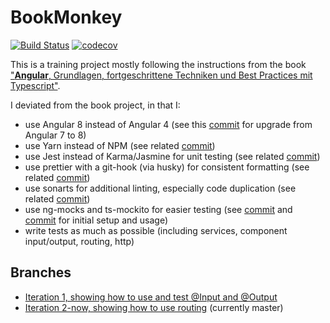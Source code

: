 # BookMonkey

[![Build Status](https://travis-ci.org/luddwichr/book-monkey.svg?branch=master)](https://travis-ci.org/luddwichr/book-monkey)
[![codecov](https://codecov.io/gh/luddwichr/book-monkey/branch/master/graph/badge.svg)](https://codecov.io/gh/luddwichr/book-monkey)

This is a training project mostly following the instructions from the book ["**Angular**, Grundlagen, fortgeschrittene Techniken und Best Practices mit Typescript"](https://www.dpunkt.de/buecher/12400/9783864903571-angular.html).

I deviated from the book project, in that I:

- use Angular 8 instead of Angular 4 (see this [commit](https://github.com/luddwichr/book-monkey/commit/24c1cee476f3cb39ff3fd1ca80142fcf8162a3fc) for upgrade from Angular 7 to 8)
- use Yarn instead of NPM (see related [commit](https://github.com/luddwichr/book-monkey/commit/23b2ed8423cf4fa2a15c72b08fe94fdd3857b911))
- use Jest instead of Karma/Jasmine for unit testing (see related [commit](https://github.com/luddwichr/book-monkey/commit/6739f8b57af88e6b11371582b2fd4bc81a0c0e73))
- use prettier with a git-hook (via husky) for consistent formatting (see related [commit](https://github.com/luddwichr/book-monkey/commit/0cc24c30cba1369e2efbb21a6840ee4141d6e952))
- use sonarts for additional linting, especially code duplication (see related [commit](https://github.com/luddwichr/book-monkey/commit/f0559d26940bc17b7966308588bd965edb4ce7e8))
- use ng-mocks and ts-mockito for easier testing (see [commit](https://github.com/luddwichr/book-monkey/commit/0035a3e7d63fdbe8dd0195ceb5cb01b1dc440af5) and [commit](https://github.com/luddwichr/book-monkey/commit/0979e10c93dfc1ea2a225a7efc913dbe9989e925) for initial setup and usage)
- write tests as much as possible (including services, component input/output, routing, http)

## Branches

- [Iteration 1, showing how to use and test @Input and @Output](https://github.com/luddwichr/book-monkey/tree/iteration_1_using_input_output)
- [Iteration 2-now, showing how to use routing](https://github.com/luddwichr/book-monkey) (currently master)
